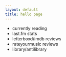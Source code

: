 ```yaml
---
layout: default
title: hello page
---
```


- currently reading
- last.fm stats
- letterboxd/imdb reviews
- rateyourmusic reviews
- library/antilibrary
